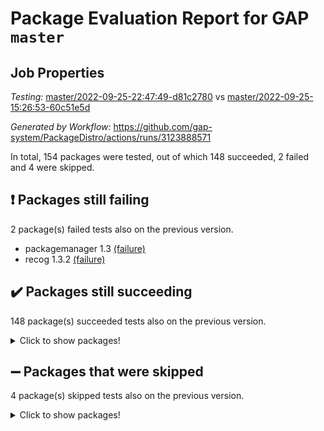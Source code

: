 # Package Evaluation Report for GAP `master`

## Job Properties

*Testing:* [master/2022-09-25-22:47:49-d81c2780](https://github.com/gap-system/PackageDistro/blob/data/reports/master/2022-09-25-22:47:49-d81c2780) vs [master/2022-09-25-15:26:53-60c51e5d](https://github.com/gap-system/PackageDistro/blob/data/reports/master/2022-09-25-15:26:53-60c51e5d)

*Generated by Workflow:* https://github.com/gap-system/PackageDistro/actions/runs/3123888571

In total, 154 packages were tested, out of which 148 succeeded, 2 failed and 4 were skipped.

## :exclamation: Packages still failing

2 package(s) failed tests also on the previous version.
- packagemanager 1.3 [(failure)](https://github.com/gap-system/PackageDistro/actions/runs/3123888571/jobs/5066886430)
- recog 1.3.2 [(failure)](https://github.com/gap-system/PackageDistro/actions/runs/3123888571/jobs/5066886745)

## :heavy_check_mark: Packages still succeeding

148 package(s) succeeded tests also on the previous version.
<details><summary>Click to show packages!</summary>

- 4ti2interface 2022.09-01 [(success)](https://github.com/gap-system/PackageDistro/actions/runs/3123888571/jobs/5066884017)
- ace 5.6 [(success)](https://github.com/gap-system/PackageDistro/actions/runs/3123888571/jobs/5066884055)
- aclib 1.3.2 [(success)](https://github.com/gap-system/PackageDistro/actions/runs/3123888571/jobs/5066884069)
- agt 0.2 [(success)](https://github.com/gap-system/PackageDistro/actions/runs/3123888571/jobs/5066884099)
- alnuth 3.2.1 [(success)](https://github.com/gap-system/PackageDistro/actions/runs/3123888571/jobs/5066884125)
- anupq 3.2.6 [(success)](https://github.com/gap-system/PackageDistro/actions/runs/3123888571/jobs/5066884148)
- atlasrep 2.1.5 [(success)](https://github.com/gap-system/PackageDistro/actions/runs/3123888571/jobs/5066884169)
- autodoc 2022.07.10 [(success)](https://github.com/gap-system/PackageDistro/actions/runs/3123888571/jobs/5066884191)
- automata 1.15 [(success)](https://github.com/gap-system/PackageDistro/actions/runs/3123888571/jobs/5066884217)
- automgrp 1.3.2 [(success)](https://github.com/gap-system/PackageDistro/actions/runs/3123888571/jobs/5066884237)
- autpgrp 1.11 [(success)](https://github.com/gap-system/PackageDistro/actions/runs/3123888571/jobs/5066884258)
- cap 2022.09-16 [(success)](https://github.com/gap-system/PackageDistro/actions/runs/3123888571/jobs/5066884285)
- caratinterface 2.3.4 [(success)](https://github.com/gap-system/PackageDistro/actions/runs/3123888571/jobs/5066884319)
- cddinterface 2022.08.11 [(success)](https://github.com/gap-system/PackageDistro/actions/runs/3123888571/jobs/5066884352)
- circle 1.6.5 [(success)](https://github.com/gap-system/PackageDistro/actions/runs/3123888571/jobs/5066884380)
- classicpres 1.22 [(success)](https://github.com/gap-system/PackageDistro/actions/runs/3123888571/jobs/5066884420)
- cohomolo 1.6.10 [(success)](https://github.com/gap-system/PackageDistro/actions/runs/3123888571/jobs/5066884453)
- congruence 1.2.4 [(success)](https://github.com/gap-system/PackageDistro/actions/runs/3123888571/jobs/5066884475)
- corelg 1.56 [(success)](https://github.com/gap-system/PackageDistro/actions/runs/3123888571/jobs/5066884542)
- crime 1.6 [(success)](https://github.com/gap-system/PackageDistro/actions/runs/3123888571/jobs/5066884580)
- crisp 1.4.5 [(success)](https://github.com/gap-system/PackageDistro/actions/runs/3123888571/jobs/5066884611)
- crypting 0.10.2 [(success)](https://github.com/gap-system/PackageDistro/actions/runs/3123888571/jobs/5066884633)
- cryst 4.1.25 [(success)](https://github.com/gap-system/PackageDistro/actions/runs/3123888571/jobs/5066884658)
- crystcat 1.1.10 [(success)](https://github.com/gap-system/PackageDistro/actions/runs/3123888571/jobs/5066884690)
- ctbllib 1.3.4 [(success)](https://github.com/gap-system/PackageDistro/actions/runs/3123888571/jobs/5066884711)
- cubefree 1.19 [(success)](https://github.com/gap-system/PackageDistro/actions/runs/3123888571/jobs/5066884731)
- curlinterface 2.3.1 [(success)](https://github.com/gap-system/PackageDistro/actions/runs/3123888571/jobs/5066884758)
- cvec 2.7.6 [(success)](https://github.com/gap-system/PackageDistro/actions/runs/3123888571/jobs/5066884782)
- datastructures 0.2.7 [(success)](https://github.com/gap-system/PackageDistro/actions/runs/3123888571/jobs/5066884795)
- deepthought 1.0.5 [(success)](https://github.com/gap-system/PackageDistro/actions/runs/3123888571/jobs/5066884820)
- design 1.7 [(success)](https://github.com/gap-system/PackageDistro/actions/runs/3123888571/jobs/5066884843)
- difsets 2.3.1 [(success)](https://github.com/gap-system/PackageDistro/actions/runs/3123888571/jobs/5066884861)
- digraphs 1.6.0 [(success)](https://github.com/gap-system/PackageDistro/actions/runs/3123888571/jobs/5066884893)
- edim 1.3.6 [(success)](https://github.com/gap-system/PackageDistro/actions/runs/3123888571/jobs/5066884915)
- example 4.3.2 [(success)](https://github.com/gap-system/PackageDistro/actions/runs/3123888571/jobs/5066884939)
- examplesforhomalg 2022.08-04 [(success)](https://github.com/gap-system/PackageDistro/actions/runs/3123888571/jobs/5066884955)
- factint 1.6.3 [(success)](https://github.com/gap-system/PackageDistro/actions/runs/3123888571/jobs/5066884982)
- ferret 1.0.8 [(success)](https://github.com/gap-system/PackageDistro/actions/runs/3123888571/jobs/5066885004)
- fga 1.4.0 [(success)](https://github.com/gap-system/PackageDistro/actions/runs/3123888571/jobs/5066885020)
- fining 1.5.1 [(success)](https://github.com/gap-system/PackageDistro/actions/runs/3123888571/jobs/5066885034)
- float 1.0.3 [(success)](https://github.com/gap-system/PackageDistro/actions/runs/3123888571/jobs/5066885048)
- format 1.4.3 [(success)](https://github.com/gap-system/PackageDistro/actions/runs/3123888571/jobs/5066885062)
- forms 1.2.8 [(success)](https://github.com/gap-system/PackageDistro/actions/runs/3123888571/jobs/5066885073)
- fplsa 1.2.5 [(success)](https://github.com/gap-system/PackageDistro/actions/runs/3123888571/jobs/5066885091)
- fr 2.4.10 [(success)](https://github.com/gap-system/PackageDistro/actions/runs/3123888571/jobs/5066885105)
- francy 1.2.5 [(success)](https://github.com/gap-system/PackageDistro/actions/runs/3123888571/jobs/5066885126)
- fwtree 1.3 [(success)](https://github.com/gap-system/PackageDistro/actions/runs/3123888571/jobs/5066885145)
- gapdoc 1.6.6 [(success)](https://github.com/gap-system/PackageDistro/actions/runs/3123888571/jobs/5066885158)
- gauss 2022.09-01 [(success)](https://github.com/gap-system/PackageDistro/actions/runs/3123888571/jobs/5066885173)
- gaussforhomalg 2022.08-03 [(success)](https://github.com/gap-system/PackageDistro/actions/runs/3123888571/jobs/5066885185)
- gbnp 1.0.5 [(success)](https://github.com/gap-system/PackageDistro/actions/runs/3123888571/jobs/5066885195)
- generalizedmorphismsforcap 2022.08-01 [(success)](https://github.com/gap-system/PackageDistro/actions/runs/3123888571/jobs/5066885216)
- genss 1.6.7 [(success)](https://github.com/gap-system/PackageDistro/actions/runs/3123888571/jobs/5066885241)
- gradedmodules 2022.09-01 [(success)](https://github.com/gap-system/PackageDistro/actions/runs/3123888571/jobs/5066885255)
- gradedringforhomalg 2022.08-02 [(success)](https://github.com/gap-system/PackageDistro/actions/runs/3123888571/jobs/5066885271)
- grape 4.8.5 [(success)](https://github.com/gap-system/PackageDistro/actions/runs/3123888571/jobs/5066885288)
- groupoids 1.71 [(success)](https://github.com/gap-system/PackageDistro/actions/runs/3123888571/jobs/5066885310)
- grpconst 2.6.2 [(success)](https://github.com/gap-system/PackageDistro/actions/runs/3123888571/jobs/5066885335)
- guarana 0.96.3 [(success)](https://github.com/gap-system/PackageDistro/actions/runs/3123888571/jobs/5066885356)
- guava 3.17 [(success)](https://github.com/gap-system/PackageDistro/actions/runs/3123888571/jobs/5066885375)
- hap 1.47 [(success)](https://github.com/gap-system/PackageDistro/actions/runs/3123888571/jobs/5066885404)
- hapcryst 0.1.15 [(success)](https://github.com/gap-system/PackageDistro/actions/runs/3123888571/jobs/5066885427)
- hecke 1.5.3 [(success)](https://github.com/gap-system/PackageDistro/actions/runs/3123888571/jobs/5066885456)
- help 3.5 [(success)](https://github.com/gap-system/PackageDistro/actions/runs/3123888571/jobs/5066885479)
- homalg 2022.08-04 [(success)](https://github.com/gap-system/PackageDistro/actions/runs/3123888571/jobs/5066885511)
- homalgtocas 2022.09-01 [(success)](https://github.com/gap-system/PackageDistro/actions/runs/3123888571/jobs/5066885542)
- idrel 2.44 [(success)](https://github.com/gap-system/PackageDistro/actions/runs/3123888571/jobs/5066885565)
- images 1.3.1 [(success)](https://github.com/gap-system/PackageDistro/actions/runs/3123888571/jobs/5066885591)
- intpic 0.3.0 [(success)](https://github.com/gap-system/PackageDistro/actions/runs/3123888571/jobs/5066885614)
- io 4.7.3 [(success)](https://github.com/gap-system/PackageDistro/actions/runs/3123888571/jobs/5066885640)
- io_forhomalg 2022.09-01 [(success)](https://github.com/gap-system/PackageDistro/actions/runs/3123888571/jobs/5066885665)
- irredsol 1.4.3 [(success)](https://github.com/gap-system/PackageDistro/actions/runs/3123888571/jobs/5066885694)
- json 2.1.0 [(success)](https://github.com/gap-system/PackageDistro/actions/runs/3123888571/jobs/5066885712)
- jupyterkernel 1.4.1 [(success)](https://github.com/gap-system/PackageDistro/actions/runs/3123888571/jobs/5066885736)
- jupyterviz 1.5.6 [(success)](https://github.com/gap-system/PackageDistro/actions/runs/3123888571/jobs/5066885757)
- kan 1.34 [(success)](https://github.com/gap-system/PackageDistro/actions/runs/3123888571/jobs/5066885779)
- kbmag 1.5.10 [(success)](https://github.com/gap-system/PackageDistro/actions/runs/3123888571/jobs/5066885801)
- laguna 3.9.5 [(success)](https://github.com/gap-system/PackageDistro/actions/runs/3123888571/jobs/5066885829)
- liealgdb 2.2.1 [(success)](https://github.com/gap-system/PackageDistro/actions/runs/3123888571/jobs/5066885849)
- liepring 2.7 [(success)](https://github.com/gap-system/PackageDistro/actions/runs/3123888571/jobs/5066885867)
- liering 2.4.2 [(success)](https://github.com/gap-system/PackageDistro/actions/runs/3123888571/jobs/5066885883)
- linearalgebraforcap 2022.09-11 [(success)](https://github.com/gap-system/PackageDistro/actions/runs/3123888571/jobs/5066885906)
- localizeringforhomalg 2022.09-01 [(success)](https://github.com/gap-system/PackageDistro/actions/runs/3123888571/jobs/5066885931)
- loops 3.4.2 [(success)](https://github.com/gap-system/PackageDistro/actions/runs/3123888571/jobs/5066885948)
- lpres 1.0.3 [(success)](https://github.com/gap-system/PackageDistro/actions/runs/3123888571/jobs/5066885961)
- majoranaalgebras 1.4 [(success)](https://github.com/gap-system/PackageDistro/actions/runs/3123888571/jobs/5066885988)
- mapclass 1.4.6 [(success)](https://github.com/gap-system/PackageDistro/actions/runs/3123888571/jobs/5066886008)
- matgrp 0.70 [(success)](https://github.com/gap-system/PackageDistro/actions/runs/3123888571/jobs/5066886031)
- matricesforhomalg 2022.09-01 [(success)](https://github.com/gap-system/PackageDistro/actions/runs/3123888571/jobs/5066886063)
- modisom 2.5.3 [(success)](https://github.com/gap-system/PackageDistro/actions/runs/3123888571/jobs/5066886087)
- modulepresentationsforcap 2022.09-01 [(success)](https://github.com/gap-system/PackageDistro/actions/runs/3123888571/jobs/5066886122)
- modules 2022.09-01 [(success)](https://github.com/gap-system/PackageDistro/actions/runs/3123888571/jobs/5066886157)
- monoidalcategories 2022.09-07 [(success)](https://github.com/gap-system/PackageDistro/actions/runs/3123888571/jobs/5066886190)
- nconvex 2022.08-01 [(success)](https://github.com/gap-system/PackageDistro/actions/runs/3123888571/jobs/5066886226)
- nilmat 1.4.2 [(success)](https://github.com/gap-system/PackageDistro/actions/runs/3123888571/jobs/5066886250)
- nock 1.5 [(success)](https://github.com/gap-system/PackageDistro/actions/runs/3123888571/jobs/5066886279)
- normalizinterface 1.3.4 [(success)](https://github.com/gap-system/PackageDistro/actions/runs/3123888571/jobs/5066886318)
- nq 2.5.8 [(success)](https://github.com/gap-system/PackageDistro/actions/runs/3123888571/jobs/5066886341)
- numericalsgps 1.3.1 [(success)](https://github.com/gap-system/PackageDistro/actions/runs/3123888571/jobs/5066886373)
- openmath 11.5.1 [(success)](https://github.com/gap-system/PackageDistro/actions/runs/3123888571/jobs/5066886391)
- orb 4.8.5 [(success)](https://github.com/gap-system/PackageDistro/actions/runs/3123888571/jobs/5066886409)
- patternclass 2.4.2 [(success)](https://github.com/gap-system/PackageDistro/actions/runs/3123888571/jobs/5066886451)
- permut 2.0.4 [(success)](https://github.com/gap-system/PackageDistro/actions/runs/3123888571/jobs/5066886479)
- polenta 1.3.10 [(success)](https://github.com/gap-system/PackageDistro/actions/runs/3123888571/jobs/5066886501)
- polymaking 0.8.6 [(success)](https://github.com/gap-system/PackageDistro/actions/runs/3123888571/jobs/5066886530)
- primgrp 3.4.2 [(success)](https://github.com/gap-system/PackageDistro/actions/runs/3123888571/jobs/5066886553)
- profiling 2.5.0 [(success)](https://github.com/gap-system/PackageDistro/actions/runs/3123888571/jobs/5066886584)
- qpa 1.34 [(success)](https://github.com/gap-system/PackageDistro/actions/runs/3123888571/jobs/5066886611)
- quagroup 1.8.3 [(success)](https://github.com/gap-system/PackageDistro/actions/runs/3123888571/jobs/5066886646)
- radiroot 2.9 [(success)](https://github.com/gap-system/PackageDistro/actions/runs/3123888571/jobs/5066886665)
- rcwa 4.7.0 [(success)](https://github.com/gap-system/PackageDistro/actions/runs/3123888571/jobs/5066886692)
- rds 1.8 [(success)](https://github.com/gap-system/PackageDistro/actions/runs/3123888571/jobs/5066886717)
- repndecomp 1.2.1 [(success)](https://github.com/gap-system/PackageDistro/actions/runs/3123888571/jobs/5066886769)
- repsn 3.1.0 [(success)](https://github.com/gap-system/PackageDistro/actions/runs/3123888571/jobs/5066886795)
- resclasses 4.7.3 [(success)](https://github.com/gap-system/PackageDistro/actions/runs/3123888571/jobs/5066886827)
- ringsforhomalg 2022.09-01 [(success)](https://github.com/gap-system/PackageDistro/actions/runs/3123888571/jobs/5066886852)
- sco 2022.09-01 [(success)](https://github.com/gap-system/PackageDistro/actions/runs/3123888571/jobs/5066886873)
- scscp 2.3.1 [(success)](https://github.com/gap-system/PackageDistro/actions/runs/3123888571/jobs/5066886891)
- semigroups 5.0.2 [(success)](https://github.com/gap-system/PackageDistro/actions/runs/3123888571/jobs/5066886915)
- sglppow 2.2 [(success)](https://github.com/gap-system/PackageDistro/actions/runs/3123888571/jobs/5066886934)
- sgpviz 0.999.5 [(success)](https://github.com/gap-system/PackageDistro/actions/runs/3123888571/jobs/5066886943)
- simpcomp 2.1.14 [(success)](https://github.com/gap-system/PackageDistro/actions/runs/3123888571/jobs/5066886956)
- singular 2022.09.23 [(success)](https://github.com/gap-system/PackageDistro/actions/runs/3123888571/jobs/5066886968)
- sla 1.5.3 [(success)](https://github.com/gap-system/PackageDistro/actions/runs/3123888571/jobs/5066886983)
- smallgrp 1.5 [(success)](https://github.com/gap-system/PackageDistro/actions/runs/3123888571/jobs/5066886998)
- smallsemi 0.6.13 [(success)](https://github.com/gap-system/PackageDistro/actions/runs/3123888571/jobs/5066887021)
- sonata 2.9.4 [(success)](https://github.com/gap-system/PackageDistro/actions/runs/3123888571/jobs/5066887040)
- sophus 1.27 [(success)](https://github.com/gap-system/PackageDistro/actions/runs/3123888571/jobs/5066887055)
- spinsym 1.5.2 [(success)](https://github.com/gap-system/PackageDistro/actions/runs/3123888571/jobs/5066887069)
- standardff 0.9.4 [(success)](https://github.com/gap-system/PackageDistro/actions/runs/3123888571/jobs/5066887090)
- symbcompcc 1.3.2 [(success)](https://github.com/gap-system/PackageDistro/actions/runs/3123888571/jobs/5066887109)
- thelma 1.3 [(success)](https://github.com/gap-system/PackageDistro/actions/runs/3123888571/jobs/5066887133)
- tomlib 1.2.9 [(success)](https://github.com/gap-system/PackageDistro/actions/runs/3123888571/jobs/5066887156)
- toolsforhomalg 2022.09-05 [(success)](https://github.com/gap-system/PackageDistro/actions/runs/3123888571/jobs/5066887186)
- toric 1.9.5 [(success)](https://github.com/gap-system/PackageDistro/actions/runs/3123888571/jobs/5066887216)
- toricvarieties 2022.07.13 [(success)](https://github.com/gap-system/PackageDistro/actions/runs/3123888571/jobs/5066887257)
- transgrp 3.6.3 [(success)](https://github.com/gap-system/PackageDistro/actions/runs/3123888571/jobs/5066887284)
- ugaly 4.0.3 [(success)](https://github.com/gap-system/PackageDistro/actions/runs/3123888571/jobs/5066887311)
- unipot 1.5 [(success)](https://github.com/gap-system/PackageDistro/actions/runs/3123888571/jobs/5066887348)
- unitlib 4.1.0 [(success)](https://github.com/gap-system/PackageDistro/actions/runs/3123888571/jobs/5066887385)
- utils 0.77 [(success)](https://github.com/gap-system/PackageDistro/actions/runs/3123888571/jobs/5066887434)
- uuid 0.7 [(success)](https://github.com/gap-system/PackageDistro/actions/runs/3123888571/jobs/5066887468)
- walrus 0.9991 [(success)](https://github.com/gap-system/PackageDistro/actions/runs/3123888571/jobs/5066887494)
- wedderga 4.10.2 [(success)](https://github.com/gap-system/PackageDistro/actions/runs/3123888571/jobs/5066887539)
- xmod 2.88 [(success)](https://github.com/gap-system/PackageDistro/actions/runs/3123888571/jobs/5066887574)
- xmodalg 1.22 [(success)](https://github.com/gap-system/PackageDistro/actions/runs/3123888571/jobs/5066887601)
- yangbaxter 0.10.1 [(success)](https://github.com/gap-system/PackageDistro/actions/runs/3123888571/jobs/5066887623)
- zeromqinterface 0.14 [(success)](https://github.com/gap-system/PackageDistro/actions/runs/3123888571/jobs/5066887640)
</details>

## :heavy_minus_sign: Packages that were skipped

4 package(s) skipped tests also on the previous version.
<details><summary>Click to show packages!</summary>

- browse 1.8.15 [(skipped)](https://github.com/gap-system/PackageDistro/actions/runs/3123888571/jobs/5066838469)
- itc 1.5.1 [(skipped)](https://github.com/gap-system/PackageDistro/actions/runs/3123888571/jobs/5066838469)
- polycyclic 2.16 [(skipped)](https://github.com/gap-system/PackageDistro/actions/runs/3123888571/jobs/5066838469)
- xgap 4.31 [(skipped)](https://github.com/gap-system/PackageDistro/actions/runs/3123888571/jobs/5066838469)
</details>

